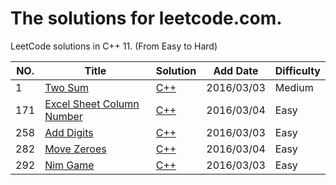 The solutions for leetcode.com.
========================
LeetCode solutions in C++ 11. (From Easy to Hard)




|NO.|Title|Solution|Add Date|Difficulty|
|---|-----|--------|--------|----------|
|1|[Two Sum][1]|[C++](001_Two_Sum/solution.h)|2016/03/03|Medium|
|171|[Excel Sheet Column Number][171]|[C++](171_Excel_Sheet_Column_Number/solution.h)|2016/03/04|Easy|
|258|[Add Digits][258]|[C++](258_Add_Digits/solution.h)|2016/03/03|Easy|
|282|[Move Zeroes][282]|[C++](282_Move_Zeroes/solution.h)|2016/03/04|Easy|
|292|[Nim Game][292]|[C++](292_Nim_Game/solution.h)|2016/03/03|Easy|



[1]:https://leetcode.com/problems/two-sum/
[171]:https://leetcode.com/problems/excel-sheet-column-number/
[258]:https://leetcode.com/problems/add-digits/
[282]:https://leetcode.com/problems/move-zeroes/
[292]:https://leetcode.com/problems/nim-game/












